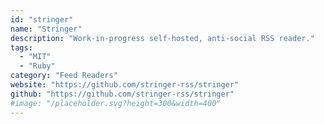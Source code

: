 ```yaml
---
id: "stringer"
name: "Stringer"
description: "Work-in-progress self-hosted, anti-social RSS reader."
tags:
  - "MIT"
  - "Ruby"
category: "Feed Readers"
website: "https://github.com/stringer-rss/stringer"
github: "https://github.com/stringer-rss/stringer"
#image: "/placeholder.svg?height=300&width=400"
---
```


